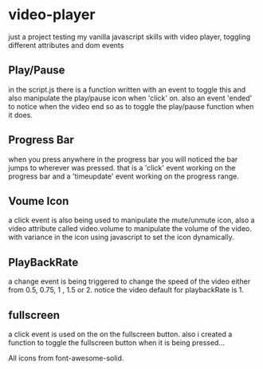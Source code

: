 # video-player

just a project testing my vanilla javascript skills with video player, toggling different attributes and dom events

## Play/Pause

in the script.js there is a function written with an event to toggle this and also manipulate the play/pause icon when 'click' on. also an event 'ended' to notice when the video end
so as to toggle the play/pause function when it does.

## Progress Bar

when you press anywhere in the progress bar you will noticed the bar jumps to wherever was pressed. that is a 'click' event working on the progress bar and a 'timeupdate' event working on the 
progress range.


## Voume Icon

a click event is also being used to manipulate the  mute/unmute icon, also a video attribute called video.volume to manipulate the volume of the video. with variance in the icon using javascript 
to set the icon  dynamically.


## PlayBackRate

a change event is being triggered to change the speed of the video either from 0.5, 0.75, 1 , 1.5 or 2. notice the video default for playbackRate is 1.


## fullscreen

a click event is used on the on the fullscreen button. also i created a function to toggle the fullscreen button when it is being pressed...



All icons from font-awesome-solid.


